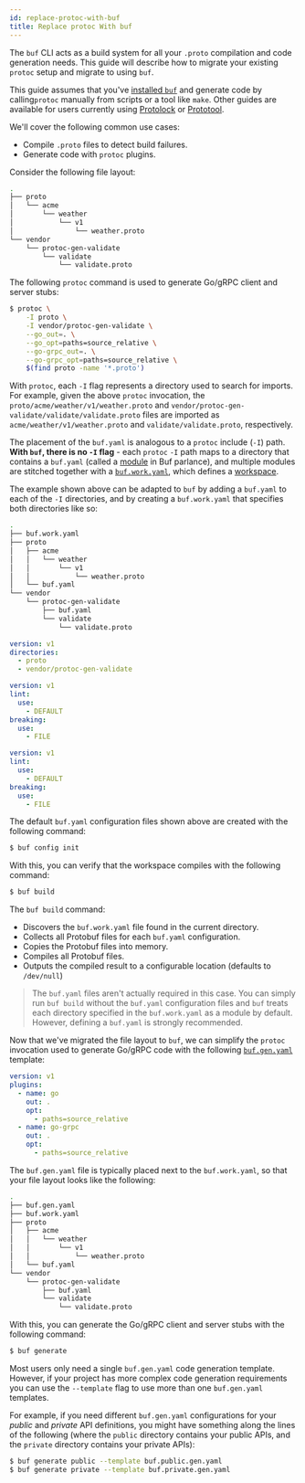```yaml
---
id: replace-protoc-with-buf
title: Replace protoc With buf
---
```


The `buf` CLI acts as a build system for all your `.proto` compilation and
code generation needs. This guide will describe how to migrate your existing
`protoc` setup and migrate to using `buf`.

This guide assumes that you've [installed `buf`](../installation.mdx) and generate
code by calling`protoc` manually from scripts or a tool like `make`. Other guides
are available for users currently using [Protolock](migrate-from-protolock.md) or
[Prototool](migrate-from-prototool.md).

We'll cover the following common use cases:

  - Compile `.proto` files to detect build failures.
  - Generate code with `protoc` plugins.

Consider the following file layout:

```sh
.
├── proto
│   └── acme
│       └── weather
│           └── v1
│               └── weather.proto
└── vendor
    └── protoc-gen-validate
        └── validate
            └── validate.proto
```

The following `protoc` command is used to generate Go/gRPC client and server stubs:

```sh
$ protoc \
    -I proto \
    -I vendor/protoc-gen-validate \
    --go_out=. \
    --go_opt=paths=source_relative \
    --go-grpc_out=. \
    --go-grpc_opt=paths=source_relative \
    $(find proto -name '*.proto')
```

With `protoc`, each `-I` flag represents a directory used to search for imports. For example, given the
above `protoc` invocation, the `proto/acme/weather/v1/weather.proto` and
`vendor/protoc-gen-validate/validate/validate.proto` files are imported as `acme/weather/v1/weather.proto`
and `validate/validate.proto`, respectively.

The placement of the `buf.yaml` is analogous to a `protoc` include (`-I`) path. **With `buf`,
there is no `-I` flag** - each `protoc` `-I` path maps to a directory that contains a `buf.yaml`
(called a [module](../bsr/overview.md#module) in Buf parlance), and multiple modules are stitched
together with a [`buf.work.yaml`](../configuration/v1/buf-work-yaml.md), which defines a
[workspace](../reference/workspaces.md).

The example shown above can be adapted to `buf` by adding a `buf.yaml` to each of the `-I` directories,
and by creating a `buf.work.yaml` that specifies both directories like so:

```sh
.
├── buf.work.yaml
├── proto
│   ├── acme
│   │   └── weather
│   │       └── v1
│   │           └── weather.proto
│   └── buf.yaml
└── vendor
    └── protoc-gen-validate
        ├── buf.yaml
        └── validate
            └── validate.proto
```

```yaml title="buf.work.yaml"
version: v1
directories:
  - proto
  - vendor/protoc-gen-validate
```

```yaml title="proto/buf.yaml"
version: v1
lint:
  use:
    - DEFAULT
breaking:
  use:
    - FILE
```

```yaml title="vendor/protoc-gen-validate/buf.yaml"
version: v1
lint:
  use:
    - DEFAULT
breaking:
  use:
    - FILE
```

The default `buf.yaml` configuration files shown above are created with the following command:

```sh
$ buf config init
```

With this, you can verify that the workspace compiles with the following command:

```sh
$ buf build
```

The `buf build` command:

  - Discovers the `buf.work.yaml` file found in the current directory.
  - Collects all Protobuf files for each `buf.yaml` configuration.
  - Copies the Protobuf files into memory.
  - Compiles all Protobuf files.
  - Outputs the compiled result to a configurable location (defaults to `/dev/null`)

> The `buf.yaml` files aren't actually required in this case. You can simply run `buf build`
> without the `buf.yaml` configuration files and `buf` treats each directory specified
> in the `buf.work.yaml` as a module by default. However, defining a `buf.yaml` is strongly
> recommended.

Now that we've migrated the file layout to `buf`, we can simplify the `protoc` invocation used to
generate Go/gRPC code with the following [`buf.gen.yaml`](../configuration/v1/buf-work-yaml.md) template:

```yaml title="buf.gen.yaml"
version: v1
plugins:
  - name: go
    out: .
    opt:
      - paths=source_relative
  - name: go-grpc
    out: .
    opt:
      - paths=source_relative
```

The `buf.gen.yaml` file is typically placed next to the `buf.work.yaml`, so that your file layout
looks like the following:

```sh
.
├── buf.gen.yaml
├── buf.work.yaml
├── proto
│   ├── acme
│   │   └── weather
│   │       └── v1
│   │           └── weather.proto
│   └── buf.yaml
└── vendor
    └── protoc-gen-validate
        ├── buf.yaml
        └── validate
            └── validate.proto
```

With this, you can generate the Go/gRPC client and server stubs with the following command:

```sh
$ buf generate
```

Most users only need a single `buf.gen.yaml` code generation template. However, if your project
has more complex code generation requirements you can use the `--template` flag to use more than
one `buf.gen.yaml` templates.

For example, if you need different `buf.gen.yaml` configurations for your *public* and *private* API
definitions, you might have something along the lines of the following (where the `public` directory
contains your public APIs, and the `private` directory contains your private APIs):

```sh
$ buf generate public --template buf.public.gen.yaml
$ buf generate private --template buf.private.gen.yaml
```
